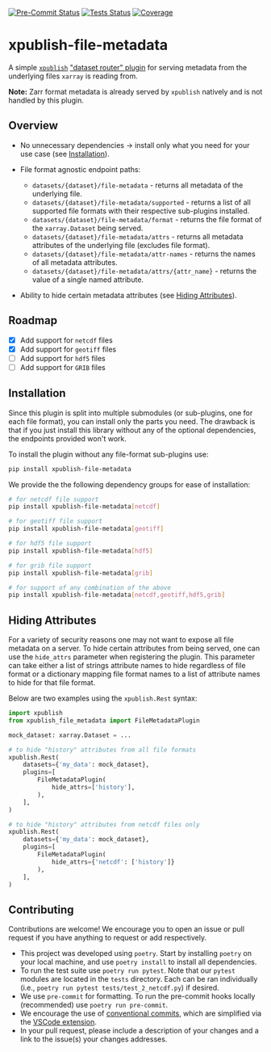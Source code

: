 [![Pre-Commit Status](https://github.com/xaviernogueira/xpublish-file-metadata/actions/workflows/pre-commit.yml/badge.svg)](https://github.com/xaviernogueira/xpublish-file-metadata/actions/workflows/pre-commit.yml)
[![Tests Status](https://github.com/xaviernogueira/xpublish-file-metadata/actions/workflows/tests.yml/badge.svg)](https://github.com/xaviernogueira/xpublish-file-metadata/actions/workflows/tests.yml)
[![Coverage](https://codecov.io/gh/xaviernogueira/xpublish-file-metadata/graph/badge.svg)](https://codecov.io/gh/xaviernogueira/xpublish-file-metadata)

# xpublish-file-metadata

A simple [`xpublish`](https://xpublish.readthedocs.io/) ["dataset router" plugin](https://xpublish.readthedocs.io/en/0.3.2/user-guide/plugins.html#dataset-router-plugins) for serving metadata from the underlying files `xarray` is reading from.

**Note:** Zarr format metadata is already served by `xpublish` natively and is not handled by this plugin.

## Overview

* No unnecessary dependencies -> install only what you need for your use case (see [Installation](#installation)).
* File format agnostic endpoint paths:
  * `datasets/{dataset}/file-metadata` - returns all metadata of the underlying file.
  * `datasets/{dataset}/file-metadata/supported` - returns a list of all supported file formats with their respective sub-plugins installed.
  * `datasets/{dataset}/file-metadata/format` - returns the file format of the `xarray.Dataset` being served.
  * `datasets/{dataset}/file-metadata/attrs` - returns all metadata attributes of the underlying file (excludes file format).
  * `datasets/{dataset}/file-metadata/attr-names` - returns the names of all metadata attributes.
  * `datasets/{dataset}/file-metadata/attrs/{attr_name}` - returns the value of a single named attribute.

* Ability to hide certain metadata attributes (see [Hiding Attributes](#hiding-attributes)).

## Roadmap

* [x] Add support for `netcdf` files
* [x] Add support for `geotiff` files
* [ ] Add support for `hdf5` files
* [ ] Add support for `GRIB` files

## Installation

Since this plugin is split into multiple submodules (or sub-plugins, one for each file format), you can install only the parts you need. The drawback is that if you just install this library without any of the optional dependencies, the endpoints provided won't work.

To install the plugin without any file-format sub-plugins use:

```bash
pip install xpublish-file-metadata
```

We provide the the following dependency groups for ease of installation:

```bash
# for netcdf file support
pip install xpublish-file-metadata[netcdf]

# for geotiff file support
pip install xpublish-file-metadata[geotiff]

# for hdf5 file support
pip install xpublish-file-metadata[hdf5]

# for grib file support
pip install xpublish-file-metadata[grib]

# for support of any combination of the above
pip install xpublish-file-metadata[netcdf,geotiff,hdf5,grib]
```

## Hiding Attributes

For a variety of security reasons one may not want to expose all file metadata on a server. To hide certain attributes from being served, one can use the `hide_attrs` parameter when registering the plugin. This parameter can take either a list of strings attribute names to hide regardless of file format or a dictionary mapping file format names to a list of attribute names to hide for that file format.

Below are two examples using the `xpublish.Rest` syntax:

```python
import xpublish
from xpublish_file_metadata import FileMetadataPlugin

mock_dataset: xarray.Dataset = ...

# to hide "history" attributes from all file formats
xpublish.Rest(
    datasets={'my_data': mock_dataset},
    plugins=[
        FileMetadataPlugin(
            hide_attrs=['history'],
        ),
    ],
)

# to hide "history" attributes from netcdf files only
xpublish.Rest(
    datasets={'my_data': mock_dataset},
    plugins=[
        FileMetadataPlugin(
            hide_attrs={'netcdf': ['history']}
        ),
    ],
)
```

## Contributing

Contributions are welcome! We encourage you to open an issue or pull request if you have anything to request or add respectively.

* This project was developed using `poetry`. Start by installing `poetry` on your local machine, and use `poetry install` to install all dependencies.
* To run the test suite use `poetry run pytest`. Note that our `pytest` modules are located in the `tests` directory. Each can be ran individually (i.e., `poetry run pytest tests/test_2_netcdf.py`) if desired.
* We use `pre-commit` for formatting. To run the pre-commit hooks locally (recommended) use `poetry run pre-commit`.
* We encourage the use of [conventional commits](https://www.conventionalcommits.org/en/v1.0.0/), which are simplified via the [VSCode extension](https://marketplace.visualstudio.com/items?itemName=vivaxy.vscode-conventional-commits).
* In your pull request, please include a description of your changes and a link to the issue(s) your changes addresses.
